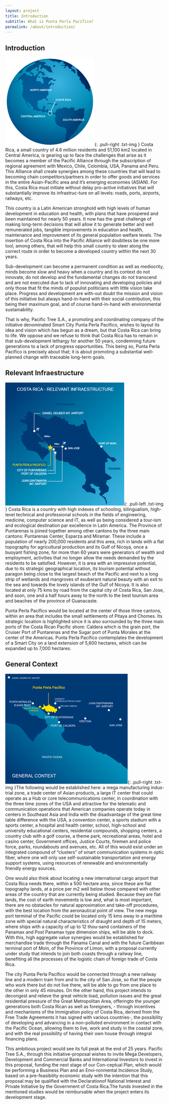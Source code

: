 ```yaml
---
layout: project
title: Introduction
subtitle: What is Punta Perla Pacífico?
permalink: /about/introduction/
---
```

## Introduction

![Costa Rica](/images/globe.png){: .pull-right .txt-img } Costa Rica, a small country of 4.6 million residents and 51,100 km2 located in Central America, is gearing up to face the challenges that arise as it becomes a member of the Pacific Alliance through the subscription of regional agreement with Mexico, Chile, Colombia, USA, Panama and Peru. This Alliance shall create synergies among these countries that will lead to becoming chain competitors/partners in order to offer goods and services in the entire Asian-Pacific area and it’s emerging economies (ASIAN). For this, Costa Rica must initiate without delay pro-active initiatives that will substantially improve its infrastruc-ture on all levels: roads, ports, airports, railways, etc.

This country is a Latin American stronghold with high levels of human development in education and health, with plans that have prospered and been maintained for nearly 50 years.  It now has the great challenge of making long-term decisions that will allow it to generate better and well remunerated jobs, tangible improvements in education and health, maintenance and improvement of its general population welfare levels. The insertion of Costa Rica into the Pacific Alliance will doubtless be one more tool, among others, that will help this small country to steer along the correct route in order to become a developed country within the next 30 years.

Sub-development can become a permanent condition as well as mediocrity, minds become slow and heavy when a country and its context do not innovate, do not develop and the fundamental changes do not transcend and are not executed due to lack of innovating and developing policies and only those that fit the minds of populist politicians with little vision take place. Progress and development are with-out doubt the mission and vision of this initiative but always hand-in-hand with their social contribution, this being their maximum goal, and of course hand-in-hand with environmental sustainability.

That is why, Pacific Tree S.A., a promoting and coordinating company of the initiative denominated Smart City Punta Perla Pacifico, wishes to layout its idea and vision which has begun as a dream, but that Costa Rica can bring to life. We oppose and we refuse to think that Costa Rica has to remain in that sub-development lethargy for another 50 years, condemning future generations to a lack of progress opportunities. This being so, Punta Perla Pacífico is precisely about that; it is about promoting a substantial well-planned change with traceable long-term goals.

## Relevant Infraestructure

![Costa Rica](/images/costa-rica-intro.png){: .pull-left .txt-img } Costa Rica is a country with high indexes of schooling, bilingualism, high-level technical and professional schools in the fields of engineering, medicine, computer science and IT, as well as being considered a tour-ism and ecological destination par excellence in Latin America. The Province of Puntarenas is joined together among other cantons by the three main cantons: Puntarenas  Center, Esparza and Miramar. These include a population of nearly 200,000 residents and this area, rich in lands with a flat topography for agricultural production and its Gulf of Nicoya, once a buoyant fishing zone, for more than 60 years were generators of wealth and employment, activities that no longer allow the needs demanded by the residents to be satisfied. However, it is area with an impressive potential, due to its strategic geographical location, its tourism potential without paragon being close to the largest beach of the Pacific and next to a long strip of wetlands and mangroves of exuberant natural beauty with an exit to the sea and towards the lovely islands of the Gulf of Nicoya. It is also located at only 75 kms by road from the capital city of Costa Rica, San Jose, and soon, one and a half hours away to the north to the best tourism area and beaches of the province of Guanacaste.

Punta Perla Pacífico would be located at the center of those three cantons, within an area that includes the small settlements of Pitaya and Chomes.  Its strategic location is highlighted since it is also surrounded by the three main ports of the Costa Rican Pacific shore: Caldera which is the grain port, the Cruiser Port of Puntarenas and the Sugar port of Punta Morales at the center of the Americas. Punta Perla Pacífico contemplates the development of a Smart City on a land extension of 5,600 hectares, which can be expanded up to 7,000 hectares.

## General Context

![Costa Rica](/images/project-map.png){: .pull-right .txt-img }The following would be established here: a mega manufacturing indus-trial zone, a trade center of Asian products, a large IT center that could operate as a Hub or core telecommunications center, in coordination with the three time zones of the USA and attractive for the telematic and communication operations that American companies operate today in centers in Southeast Asia and India with the disadvantage of the great time table difference with the USA, a convention center, a sports stadium with a sports center, a hospital and health center, school, high-school and university educational centers, residential compounds, shopping centers, a country club with a golf course, a theme park, recreational areas, hotel and casino center, Government offices, Justice Courts, firemen and police force, parks, roundabouts and avenues, etc.   All of this would exist under an integrated compound of “clusters” of smart communication systems in optic fiber, where one will only use self-sustainable transportation and energy support systems, using resources of renewable and environmentally friendly energy sources.

One would also think about locating a new international cargo airport that Costa Rica needs there, within a 500 hectare area, since these are flat topography lands, at a price per m2 well below those compared with other areas of the country that are currently being studied. Because they are flat lands, the cost of earth movements is low and, what is most important, there are no obstacles for natural approximation and take-off procedures, with the best location from the aeronautical point of view. The new mega port terminal of the Pacific could be located only 15 kms away in a maritime zone with special natural characteristics of draught and depth of 15 meters, where ships with a capacity of up to 12 thou-sand containers of the Panamax and Post Panamax type dimension ships, will be able to dock. With this, high aggregate value synergies would be established for merchandise trade through the Panama Canal and with the future Caribbean terminal port of Moin, of the Province of Limon, with a proposal currently under study that intends to join both coasts through a railway line, benefiting all the processes of the logistic chain of foreign trade of Costa Rica.

The city Punta Perla Pacífico would be connected through a new railway line and a modern train from and to the city of San Jose, so that the people who work there but do not live there, will be able to go from one place to the other in only 45 minutes. On the other hand, this project intends to decongest and relieve the great vehicle load, pollution issues and the great residential pressure of the Great Metropolitan Area, offeringto the younger generations both Costa Rican as well as foreigners, - through incentives and mechanisms of the Immigration policy of Costa Rica, derived from the Free Trade Agreements it has signed with various countries-, the possibility of developing and advancing in a non-polluted environment in contact with the Pacific Ocean, allowing them to live, work and study in the coastal zone, and with the real possibility of having their own house through integral financing plans.

This ambitious project would see its full peak at the end of 25 years.  Pacific Tree S.A., through this initiative-proposal wishes to invite Mega Developers, Development and Commercial Banks and International Investors to invest in this proposal, funding the next stage of our Con-ceptual Plan, which would be performing a Business Plan and an Envi-ronmental Incidence Study, based on a pre-feasibility economic study with the intention that this proposal may be qualified with the Declarationof National Interest and Private Initiative by the Government of Costa Rica.The funds invested in the mentioned studies would be reimbursable when the project enters its development stage.

